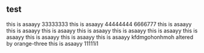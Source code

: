 ## test
this is asaayy 33333333
this is asaayy 44444444 6666777
this is asaayy
this is asaayy
this is asaayy
this is asaayy
this is asaayy
this is asaayy
this is asaayy
this is asaayy
this is asaayy
this is asaayy
kfdmgohonhmoh  altered by orange-three
this is asaayy 11111i1
